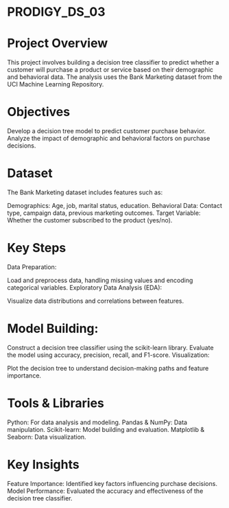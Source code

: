# PRODIGY_DS_03
# Project Overview
This project involves building a decision tree classifier to predict whether a customer will purchase a product or service based on their demographic and behavioral data. The analysis uses the Bank Marketing dataset from the UCI Machine Learning Repository.

# Objectives
Develop a decision tree model to predict customer purchase behavior.
Analyze the impact of demographic and behavioral factors on purchase decisions.
# Dataset
The Bank Marketing dataset includes features such as:

Demographics: Age, job, marital status, education.
Behavioral Data: Contact type, campaign data, previous marketing outcomes.
Target Variable: Whether the customer subscribed to the product (yes/no).
# Key Steps
Data Preparation:

Load and preprocess data, handling missing values and encoding categorical variables.
Exploratory Data Analysis (EDA):

Visualize data distributions and correlations between features.
# Model Building:

Construct a decision tree classifier using the scikit-learn library.
Evaluate the model using accuracy, precision, recall, and F1-score.
Visualization:

Plot the decision tree to understand decision-making paths and feature importance.
# Tools & Libraries
Python: For data analysis and modeling.
Pandas & NumPy: Data manipulation.
Scikit-learn: Model building and evaluation.
Matplotlib & Seaborn: Data visualization.
# Key Insights
Feature Importance: Identified key factors influencing purchase decisions.
Model Performance: Evaluated the accuracy and effectiveness of the decision tree classifier.
